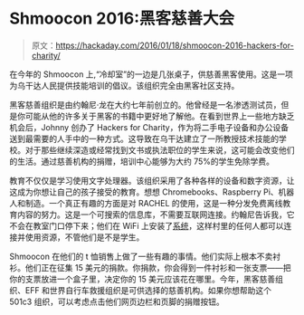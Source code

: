 # Shmoocon 2016:黑客慈善大会

> 原文：<https://hackaday.com/2016/01/18/shmoocon-2016-hackers-for-charity/>

在今年的 Shmoocon 上,“冷却室”的一边是几张桌子，供慈善黑客使用。这是一项为乌干达人民提供技能培训的倡议。该组织完全由黑客社区支持。

黑客慈善组织是由约翰尼·龙在大约七年前创立的。他曾经是一名渗透测试员，但是你可能从他的许多关于黑客的书籍中更好地了解他。在看到世界上一些地方缺乏机会后，Johnny 创办了 Hackers for Charity，作为将二手电子设备和办公设备送到最需要的人手中的一种方式。这导致在乌干达建立了一所教授技术技能的学校。对于那些继续深造或经常找到文书或执法职位的学生来说，这可能会改变他们的生活。通过慈善机构的捐赠，培训中心能够为大约 75%的学生免除学费。

教育不仅仅是学习使用文字处理器。该组织采用了各种各样的设备和数字资源，让这成为你想让自己的孩子接受的教育。想想 Chromebooks、Raspberry Pi、机器人和制造。一个真正有趣的方面是对 RACHEL 的使用，这是一种分发免费离线教育内容的努力。这是一个可搜索的信息库，不需要互联网连接。约翰尼告诉我，它不会在教室门口停下来；他们在 WiFi 上安装了[系统](http://www.hackersforcharity.org/hackers-for-charity/new-solution-for-remote-schools-intel-cap/)，这样村里的任何人都可以连接并使用资源，不管他们是不是学生。

Shmoocon 在他们的 t 恤销售上做了一些有趣的事情。他们实际上根本不卖衬衫。他们正在征集 15 美元的捐款。你捐款，你会得到一件衬衫和一张支票——把你的支票放进一个盒子里，决定你的 15 美元应该花在哪里。今年，黑客慈善组织、EFF 和世界自行车救援组织是可供选择的慈善机构。如果你想帮助这个 501c3 组织，可以考虑点击他们网页边栏和页脚的捐赠按钮。